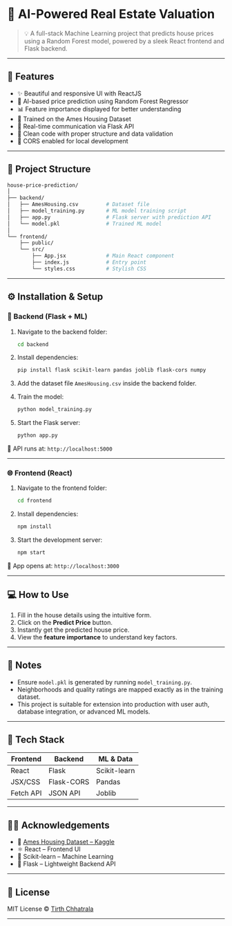 # 🏡 AI-Powered Real Estate Valuation

> 💡 A full-stack Machine Learning project that predicts house prices using a Random Forest model, powered by a sleek React frontend and Flask backend.

---

## 🚀 Features

- ✨ Beautiful and responsive UI with ReactJS
- 🤖 AI-based price prediction using Random Forest Regressor
- 📊 Feature importance displayed for better understanding
- 🧠 Trained on the Ames Housing Dataset
- 🔄 Real-time communication via Flask API
- 🧪 Clean code with proper structure and data validation
- 🔐 CORS enabled for local development

---

## 🧾 Project Structure

```bash
house-price-prediction/
│
├── backend/
│   ├── AmesHousing.csv         # Dataset file
│   ├── model_training.py       # ML model training script
│   ├── app.py                  # Flask server with prediction API
│   └── model.pkl               # Trained ML model
│
└── frontend/
    ├── public/
    └── src/
        ├── App.jsx             # Main React component
        ├── index.js            # Entry point
        └── styles.css          # Stylish CSS
````

---

## ⚙️ Installation & Setup

### 🐍 Backend (Flask + ML)

1. Navigate to the backend folder:

   ```bash
   cd backend
   ```

2. Install dependencies:

   ```bash
   pip install flask scikit-learn pandas joblib flask-cors numpy
   ```

3. Add the dataset file `AmesHousing.csv` inside the backend folder.

4. Train the model:

   ```bash
   python model_training.py
   ```

5. Start the Flask server:

   ```bash
   python app.py
   ```

🔗 API runs at: `http://localhost:5000`

---

### 🌐 Frontend (React)

1. Navigate to the frontend folder:

   ```bash
   cd frontend
   ```

2. Install dependencies:

   ```bash
   npm install
   ```

3. Start the development server:

   ```bash
   npm start
   ```

🔗 App opens at: `http://localhost:3000`

---

## 💻 How to Use

1. Fill in the house details using the intuitive form.
2. Click on the **Predict Price** button.
3. Instantly get the predicted house price.
4. View the **feature importance** to understand key factors.

---

## 📝 Notes

* Ensure `model.pkl` is generated by running `model_training.py`.
* Neighborhoods and quality ratings are mapped exactly as in the training dataset.
* This project is suitable for extension into production with user auth, database integration, or advanced ML models.


---

## 🧠 Tech Stack

| Frontend  | Backend    | ML & Data    |
| --------- | ---------- | ------------ |
| React     | Flask      | Scikit-learn |
| JSX/CSS   | Flask-CORS | Pandas       |
| Fetch API | JSON API   | Joblib       |

---

## 🧑‍🎓 Acknowledgements

* 📂 [Ames Housing Dataset – Kaggle](https://www.kaggle.com/datasets/prevek18/ames-housing-dataset)
* ⚛️ React – Frontend UI
* 🧠 Scikit-learn – Machine Learning
* 🐍 Flask – Lightweight Backend API

---

## 📄 License

MIT License © [Tirth Chhatrala](https://github.com/TirthChhatrala)

---
